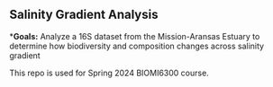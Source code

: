 ## Salinity Gradient Analysis 

***Goals:** Analyze a 16S dataset from the Mission-Aransas Estuary to determine how biodiversity and composition changes across salinity gradient

This repo is used for Spring 2024 BIOMI6300 course.
